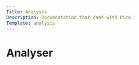 ```yaml
---
Title: Analysis
Description: Documentation that came with Pico.
Template: analysis
---
```


# Analyser